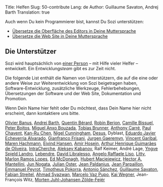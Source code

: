 Title: Helfen
Slug: 50-contribute
Lang: de
Author: Guillaume Savaton, Andrej Barth
Translation: true


Auch wenn Du kein Programmierer bist, kannst Du Sozi unterstützen:

* [Übersetze die Oberfläche des Editors in Deine Muttersprache](|filename|translate-editor.md)
* [Übersetze die Web Site in Deine Muttersprache](|filename|translate-web-site.md)

Die Unterstützer
----------------

Sozi wird hauptsächlich von [einer Person](http://guillaume.baierouge.fr)
&ndash; mit Hilfe vieler Helfer &ndash; entwickelt. Ein Entwicklungs<em>team</em> gibt es zur Zeit nicht.

Die folgende List enthält die Namen von Unterstützern, die auf die eine oder andere Weise zur Weiterentwicklung von Sozi beigetragen haben, Software-Entwicklung, zusätzliche Werkzeuge, Fehlerbehebungen, Übersetzungen der Software und der Web Site, Dokumentation und Promotion.

Wenn Dein Name hier fehlt oder Du möchtest, dass Dein Name hier nicht erscheint, dann kontaktiere uns bitte.

[Olivier Banus](https://launchpad.net/~sunab),
[Andrej Barth](https://github.com/Draussenduscher),
[Quentin Bérard](https://github.com/quent57),
[Robin Berjon](https://github.com/darobin),
[Camille Bissuel](http://nylnook.com),
[Peter Bojtos](https://launchpad.net/~peter-bojtos),
[Miguel Anxo Bouzada](https://launchpad.net/~mbouzada),
[Tobias Brunner](https://github.com/tobiasbrunner),
[Anthony Carré](yeknan.free.fr),
[Paul Chavent](http://paul.chavent.free.fr/),
[Kan-Ru Chen](https://github.com/kanru),
[Nigel Cunningham](https://github.com/NigelCunningham),
[Desus](https://launchpad.net/~deesus),
Dyblast,
[Eduardo Javier Echeverria Alvarado](https://launchpad.net/~echevemaster),
[Gianfranco Frisani](https://launchpad.net/~gfrisani),
[Jurgen Gaeremyn](http://jurgen.gaeremyn.be/),
[Vincent Garibal](https://github.com/VincentGaribal),
[Maren Hachmann](https://launchpad.net/~marenhachmann),
[Ejvind Hansen](https://launchpad.net/~ejvindh),
[Amir Hosein](https://launchpad.net/~amirhosein),
[Arthur Henrique Guimarães de Oliveira](https://launchpad.net/~warthur2),
[IntraCherche](https://github.com/IntraCherche),
[Aleksey Kabanov](https://launchpad.net/~ak099),
Ralf Keimer,
André Lage,
[Yngve Spjeld Landro](https://launchpad.net/~yslandro),
[Lebendre](https://github.com/lebendre),
[David Libralesso](https://github.com/Dvvd),
[Angelo Raffaele Liso](https://launchpad.net/~angeloliso85),
[Litty](https://launchpad.net/~litty),
[Marlon Ramos Lopes](https://launchpad.net/~m-r-lopes),
[Ed McDonagh](https://github.com/edmcdonagh),
[Hubert Maciejewicz](https://launchpad.net/~hu2bert),
[Hector A. Mantellini](https://launchpad.net/~xombra),
[Jun Nogata](https://launchpad.net/~nogajun),
[Julian Oster](https://github.com/jlnostr),
[Jean Paldanius](https://launchpad.net/~9-human),
[Jean Parpaillon](https://github.com/jeanparpaillon),
[Emmanuel Peyrot](http://linkmauve.fr/),
[Timotheus Pokorra](https://github.com/tpokorra),
[Antonio Sánchez](https://launchpad.net/~introlinux),
[Guillaume Savaton](http://guillaume.baierouge.fr),
[Fabian Streitel](https://github.com/karottenreibe),
[Ahmad Syazwan](https://github.com/asyazwan),
[Marcelo Vaz Pupo](https://github.com/guripreto),
[Kai Wegner](https://github.com/kai-wegner),
Jean-François Witz,
[Morten Juhl-Johansen Zölde-Fejér](https://launchpad.net/~mjjzf)
